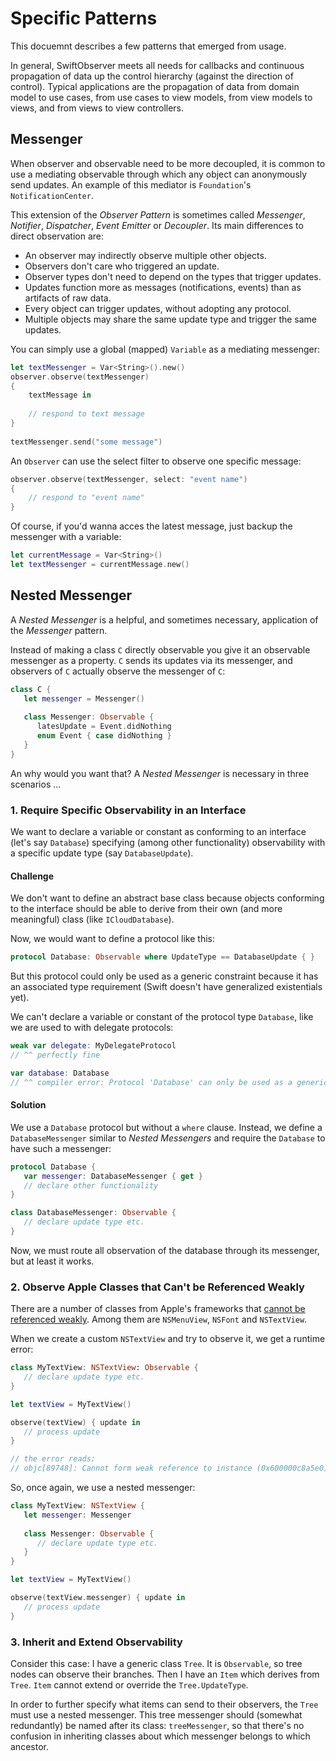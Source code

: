 # Specific Patterns

This docuemnt describes a few patterns that emerged from usage.

In general, SwiftObserver meets all needs for callbacks and continuous propagation of data up the control hierarchy (against the direction of control). Typical applications are the propagation of data from domain model to use cases, from use cases to view models, from view models to views, and from views to view controllers.

## Messenger

When observer and observable need to be more decoupled, it is common to use a mediating observable through which any object can anonymously send updates. An example of this mediator is `Foundation`'s `NotificationCenter`.

This extension of the *Observer Pattern* is sometimes called *Messenger*, *Notifier*, *Dispatcher*, *Event Emitter* or *Decoupler*. Its main differences to direct observation are:

- An observer may indirectly observe multiple other objects.
- Observers don't care who triggered an update.
- Observer types don't need to depend on the types that trigger updates.
- Updates function more as messages (notifications, events) than as artifacts of raw data.
- Every object can trigger updates, without adopting any protocol.
- Multiple objects may share the same update type and trigger the same updates.

You can simply use a global (mapped) `Variable` as a mediating messenger:

~~~swift
let textMessenger = Var<String>().new()
observer.observe(textMessenger)
{
    textMessage in
    
    // respond to text message
}
    
textMessenger.send("some message")
~~~
    
An `Observer` can use the select filter to observe one specific message:

~~~swift
observer.observe(textMessenger, select: "event name")
{
    // respond to "event name"
}
~~~
    
Of course, if you'd wanna acces the latest message, just backup the messenger with a variable:

~~~swift
let currentMessage = Var<String>()
let textMessenger = currentMessage.new()
~~~

## Nested Messenger

A *Nested Messenger* is a helpful, and sometimes necessary, application of the *Messenger* pattern.

Instead of making a class `C` directly observable you give it an observable messenger as a property. `C` sends its updates via its messenger, and observers of `C` actually observe the messenger of `C`:

~~~swift
class C {
   let messenger = Messenger()
   
   class Messenger: Observable {
      latesUpdate = Event.didNothing
      enum Event { case didNothing }
   }
}
~~~

An why would you want that? A *Nested Messenger* is necessary in three scenarios ...

### 1. Require Specific Observability in an Interface

We want to declare a variable or constant as conforming to an interface (let's say `Database`) specifying (among other functionality) observability with a specific update type (say `DatabaseUpdate`).

#### Challenge

We don't want to define an abstract base class because objects conforming to the interface should be able to derive from their own (and more meaningful) class (like `ICloudDatabase`).

Now, we would want to define a protocol like this:

~~~swift
protocol Database: Observable where UpdateType == DatabaseUpdate { }
~~~

But this protocol could only be used as a generic constraint because it has an associated type requirement (Swift doesn't have generalized existentials yet).

We can't declare a variable or constant of the protocol type `Database`, like we are used to with delegate protocols:

~~~swift
weak var delegate: MyDelegateProtocol
// ^^ perfectly fine

var database: Database
// ^^ compiler error: Protocol 'Database' can only be used as a generic constraint because it has Self or associated type requirements
~~~

#### Solution

We use a `Database` protocol but without a `where` clause. Instead, we define a `DatabaseMessenger` similar to *Nested Messengers* and require the `Database` to have such a messenger: 

~~~swift
protocol Database {
   var messenger: DatabaseMessenger { get }
   // declare other functionality
}

class DatabaseMessenger: Observable {
   // declare update type etc.
}
~~~

Now, we must route all observation of the database through its messenger, but at least it works.

### 2. Observe Apple Classes that Can't be Referenced Weakly

There are a number of classes from Apple's frameworks that [cannot be referenced weakly](https://developer.apple.com/library/archive/releasenotes/ObjectiveC/RN-TransitioningToARC/Introduction/Introduction.html#//apple_ref/doc/uid/TP40011226-CH1-SW17). Among them are `NSMenuView`, `NSFont` and `NSTextView`.

When we create a custom `NSTextView` and try to observe it, we get a runtime error:

~~~swift
class MyTextView: NSTextView: Observable {
   // declare update type etc.
}

let textView = MyTextView()

observe(textView) { update in
   // process update
}

// the error reads:
// objc[89748]: Cannot form weak reference to instance (0x600000c8a5e0) of class NSTextView. It is possible that this object was over-released, or is in the process of deallocation.
~~~

So, once again, we use a nested messenger:

~~~swift
class MyTextView: NSTextView {
   let messenger: Messenger
   
   class Messenger: Observable {
      // declare update type etc.
   }
}

let textView = MyTextView()

observe(textView.messenger) { update in
   // process update
}
~~~

### 3. Inherit and Extend Observability

Consider this case: I have a generic class `Tree`. It is `Observable`, so tree nodes can observe their branches. Then I have an `Item` which derives from `Tree`. `Item` cannot extend or override the `Tree.UpdateType`.

In order to further specify what items can send to their observers, the `Tree` must use a nested messenger. This tree messenger should (somewhat redundantly) be named after its class: `treeMessenger`, so that there's no confusion in inheriting classes about which messenger belongs to which ancestor.
